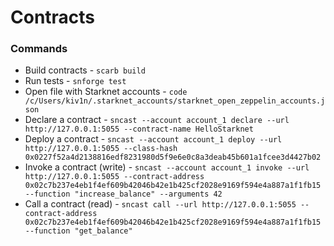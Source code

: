 # Contracts

### Commands

- Build contracts - `scarb build`
- Run tests - `snforge test`
- Open file with Starknet accounts - `code /c/Users/kiv1n/.starknet_accounts/starknet_open_zeppelin_accounts.json`
- Declare a contract - `sncast --account account_1 declare --url http://127.0.0.1:5055 --contract-name HelloStarknet`
- Deploy a contract - `sncast --account account_1 deploy --url http://127.0.0.1:5055 --class-hash 0x0227f52a4d2138816edf8231980d5f9e6e0c8a3deab45b601a1fcee3d4427b02`
- Invoke a contract (write) - `sncast --account account_1 invoke --url http://127.0.0.1:5055 --contract-address 0x02c7b237e4eb1f4ef609b42046b42e1b425cf2028e9169f594e4a887a1f1fb15 --function "increase_balance" --arguments 42`
- Call a contract (read) - `sncast call --url http://127.0.0.1:5055 --contract-address 0x02c7b237e4eb1f4ef609b42046b42e1b425cf2028e9169f594e4a887a1f1fb15 --function "get_balance"`
